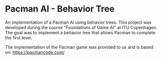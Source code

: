 # Pacman AI - Behavior Tree
An implementation of a Pacman AI using behavior trees.
This project was developed during the course "Foundations of Game AI" at ITU Copenhagen.
The goal was to implement a behavior tree that allows Pacman to complete the first level.

The implementation of the Pacman game was provided to us and is based on: https://pacmancode.com/
